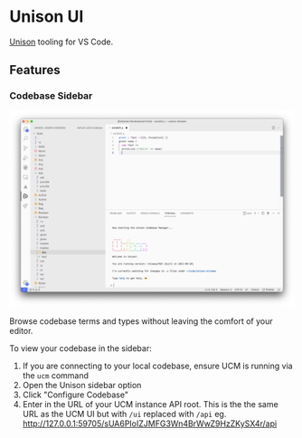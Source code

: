 # Unison UI

[Unison](https://www.unisonweb.org/) tooling for VS Code.

## Features

### Codebase Sidebar

![A screenshot of VS Code with Unison terms showing in the sidebar.](resources/codebase-sidebar.png)

Browse codebase terms and types without leaving the comfort of your editor.

To view your codebase in the sidebar:

1. If you are connecting to your local codebase, ensure UCM is running via the `ucm` command
2. Open the Unison sidebar option
3. Click "Configure Codebase"
4. Enter in the URL of your UCM instance API root. This is the the same URL as the UCM UI but with `/ui` replaced with `/api` eg. http://127.0.0.1:59705/sUA6PIoIZJMFG3Wn4BrWwZ9HzZKySX4r/api
